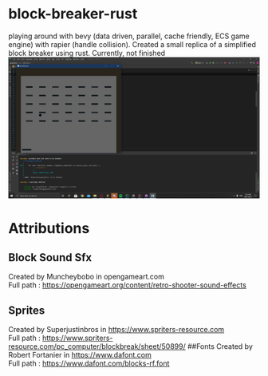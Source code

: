# block-breaker-rust
playing around with bevy (data driven, parallel, cache friendly, ECS game engine) with rapier (handle collision). Created a small replica of a simplified block breaker using rust. Currently, not finished
<br/>
![title](https://github.com/KDahir247/block-breaker-rust/blob/main/image/pic01.png)
<br/>
# Attributions

## Block Sound Sfx
Created by Muncheybobo in opengameart.com
<br/> 
Full path : https://opengameart.org/content/retro-shooter-sound-effects

## Sprites
Created by 	Superjustinbros in https://www.spriters-resource.com
<br/>
Full path : https://www.spriters-resource.com/pc_computer/blockbreak/sheet/50899/
##Fonts
Created by Robert Fortanier
 in https://www.dafont.com
<br>
Full path : https://www.dafont.com/blocks-rf.font

